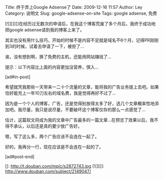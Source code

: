 Title: 终于弄上Google Adsense了
Date: 2009-12-16 11:57
Author: Ley
Category: 说明文
Slug: google-adsense-on-site
Tags: google adsense, 免费

[![][]][]在经历过无数次的申请后，在我这个博客荒废了多个月后，我终于成功地把google
adsense请到我的博客上来了。

其实也没有用什么技巧，开始的时候不是内容不足就是域名不6个月，记得PR刚刚到3的时候，试着去申请了一下，被拒了...

诶，没有想到啊，换了免费的主机，还能用网站赚钱了...

提示：以下内容比上面的内容更加没营养，慎入...

<!--more-->

[ad\#in-post]

希望就凭我那些一天带来一二十个流量的文章，能将我的广告业务提上去吧。如果恰好能充上一年10刀左右的域名费，我是觉得再好不过了...

因为是一个个人的博客，广告，还是觉得别放得太多了好，选几个文章概率性地添加吧。我尽量，我只是说尽量，不要破坏这个博客仅存的那么一点感觉了...

估计，这篇软文将成为我的文章中广告最多的一篇文章...在预览了效果以后，我不得不承认，以后还是真的要少放广告好。

嗯，写了这么多，两个广告应该不会连在一起了。

好的，我再分一行，现在应该是不会连在一起的了。

[ad\#post-end]

  []: http://t.douban.com/mpic/s2872743.jpg
  [![][]]: http://www.douban.com/subject/2149047/
